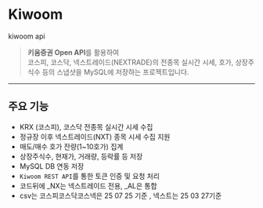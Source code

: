 # Kiwoom
kiwoom api


> **키움증권 Open API**를 활용하여  
> 코스피, 코스닥, 넥스트레이드(NEXTRADE)의 전종목 실시간 시세, 호가, 상장주식수 등의 스냅샷을 MySQL에 저장하는 프로젝트입니다.

---

##  주요 기능

- KRX (코스피), 코스닥 전종목 실시간 시세 수집
-  정규장 이후 넥스트레이드(NXT) 종목 시세 수집 지원
-  매도/매수 호가 잔량(1~10호가) 집계
-  상장주식수, 현재가, 거래량, 등락률 등 저장
-  MySQL DB 연동 저장
-  `Kiwoom REST API`를 통한 토큰 인증 및 요청 처리
-  코드뒤에 _NX는 넥스트레이드 전용, _AL은 통합
-  csv는 코스피코스닥코스넥은 25 07 25 기준 , 넥스트는 25 03 27기준
